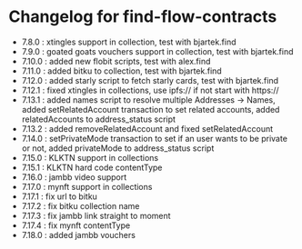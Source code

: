 # Changelog for find-flow-contracts

 - 7.8.0 : xtingles support in collection, test with bjartek.find
 - 7.9.0 : goated goats vouchers support in collection, test with bjartek.find
 - 7.10.0 : added new flobit scripts, test with alex.find
 - 7.11.0 : added bitku to collection, test with bjartek.find
 - 7.12.0 : added starly script to fetch starly cards, test with bjartek.find
 - 7.12.1 : fixed xtingles in collections, use ipfs:// if not start with https://
 - 7.13.1 : added names script to resolve multiple Addresses -> Names, added setRelatedAccount transaction to set related accounts, added relatedAccounts to address_status script
 - 7.13.2 : added removeRelatedAccount and fixed setRelatedAccount
 - 7.14.0 : setPrivateMode transaction to set if an user wants to be private or not, added privateMode to address_status script
 - 7.15.0 : KLKTN support in collections
 - 7.15.1 : KLKTN hard code contentType
 - 7.16.0 : jambb video support
 - 7.17.0 : mynft support in collections
 - 7.17.1 : fix url to bitku
 - 7.17.2 : fix bitku collection name
 - 7.17.3 : fix jambb link straight to moment
 - 7.17.4 : fix mynft contentType
 - 7.18.0 : added jambb vouchers
